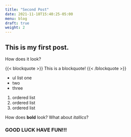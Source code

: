 ```yaml
---
title: "Second Post"
date: 2021-11-18T15:40:25-05:00
menu: blog
draft: true
weight: 2
---
```


## This is my first post.
How does it look?

{{< blockquote >}}
This is a blockquote!
{{< /blockquote >}}

* ul list one
* two
* three

1. ordered list
2. ordered list
3. ordered list

How does **bold** look? What about *itallics*?

### GOOD LUCK HAVE FUN!!!
